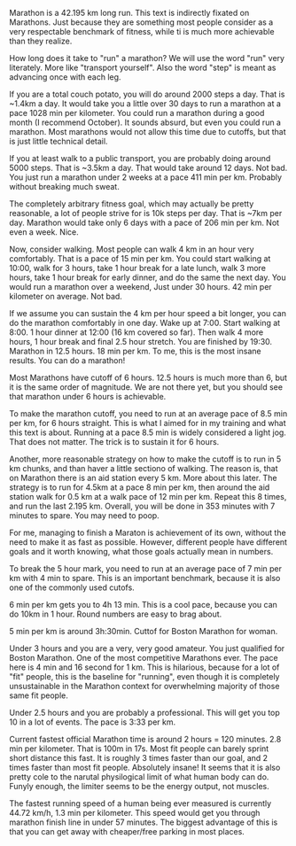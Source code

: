 Marathon is a 42.195 km long run. This text is indirectly fixated on Marathons. Just because they are something most people consider as a very respectable benchmark of fitness, while ti is much more achievable than they realize. 

How long does it take to "run" a marathon? We will use the word "run" very literately. More like "transport yourself".
Also the word "step" is meant as advancing once with each leg. 

If you are a total couch potato, you will do around 2000 steps a day. That is ~1.4km a day. 
It would take you a little over 30 days to run a marathon at a pace 1028 min per kilometer. You could run a marathon during a good month (I recommend October). It sounds absurd, but even you could run a marathon. Most marathons would not allow this time due to cutoffs, but that is just little technical detail.

If you at least walk to a public transport, you are probably doing around 5000 steps. That is ~3.5km a day.
That would take around 12 days. Not bad. You just run a marathon under 2 weeks at a pace 411 min per km. Probably without breaking much sweat.

The completely arbitrary fitness goal, which may actually be pretty reasonable, a lot of people strive for is 10k steps per day. That is ~7km per day.
Marathon would take only 6 days with a pace of 206 min per km. Not even a week. Nice.

Now, consider walking. Most people can walk 4 km in an hour very comfortably. That is a pace of 15 min per km. 
You could start walking at 10:00, walk for 3 hours, take 1 hour break for a late lunch, walk 3 more hours, take 1 hour break for early dinner, and do the same the next day. You would run a marathon over a weekend, Just under 30 hours. 42 min per kilometer on average. Not bad.

If we assume you can sustain the 4 km per hour speed a bit longer, you can do the marathon comfortably in one day. 
Wake up at 7:00. Start walking at 8:00. 1 hour dinner at 12:00 (16 km covered so far). Then walk 4 more hours, 1 hour break and final 2.5 hour stretch. You are finished by 19:30.
Marathon in 12.5 hours. 18 min per km. To me, this is the most insane results. You can do a marathon!

Most Marathons have cutoff of 6 hours. 12.5 hours is much more than 6, but it is the same order of magnitude. We are not there yet, but you should see that marathon under 6 hours is achievable.

To make the marathon cutoff, you need to run at an average pace of 8.5 min per km, for 6 hours straight. This is what I aimed for in my training and what this text is about. Running at a pace 8.5 min is widely considered a light jog. That does not matter. The trick is to sustain it for 6 hours. 

Another, more reasonable strategy on how to make the cutoff is to run in 5 km chunks, and than haver a little sectiono of walking. 
The reason is, that on Marathon there is an aid station every 5 km. More about this later.
The strategy is to run for 4.5km at a pace 8 min per km, then around the aid station walk for 0.5 km at a walk pace of 12 min per km. Repeat this 8 times, and run the last 2.195 km. Overall, you will be done in 353 minutes with 7 minutes to spare. You may need to poop.

For me, managing to finish a Maraton is achievement of its own, without the need to make it as fast as possible. However, different people have different goals and it worth knowing, what those goals actually mean in numbers. 

To break the 5 hour mark, you need to run at an average pace of 7 min per km with 4 min to spare. This is an important benchmark, because it is also one of the commonly used cutofs.

6 min per km gets you to 4h 13 min. This is a cool pace, because you can do 10km in 1 hour. Round numbers are easy to brag about.

5 min per km is around 3h:30min. Cuttof for Boston Marathon for woman. 

Under 3 hours and you are a very, very good amateur. You just qualified for Boston Marathon. One of the most competitive Marathons ever. The pace here is 4 min and 16 second for 1 km. This is hilarious, because for a lot of "fit" people, this is the baseline for "running", even though it is completely unsustainable in the Marathon context for overwhelming majority of those same fit people.

Under 2.5 hours and you are probably a professional. This will get you top 10 in a lot of events. The pace is 3:33 per km. 

Current fastest official Marathon time is around 2 hours = 120 minutes. 2.8 min per kilometer. That is 100m in 17s. Most fit people can barely sprint short distance this fast. It is roughly 3 times faster than our goal, and 2 times faster than most fit people. Absolutely insane! It seems that it is also pretty cole to the narutal physilogical limit of what human body can do. Funyly enough, the limiter seems to be the energy output, not muscles.

The fastest running speed of a human being ever measured is currently 44.72 km/h, 1.3 min per kilometer. This speed would get you through marathon finish line in under 57 minutes. The biggest advantage of this is that you can get away with cheaper/free parking in most places.
